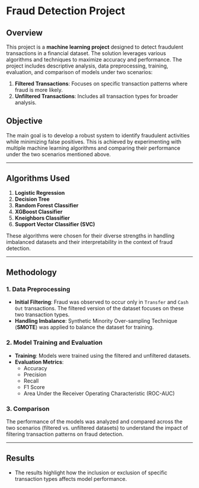 # Fraud Detection Project

## Overview
This project is a **machine learning project** designed to detect fraudulent transactions in a financial dataset. The solution leverages various algorithms and techniques to maximize accuracy and performance. The project includes descriptive analysis, data preprocessing, training, evaluation, and comparison of models under two scenarios:
1. **Filtered Transactions**: Focuses on specific transaction patterns where fraud is more likely.
2. **Unfiltered Transactions**: Includes all transaction types for broader analysis.

## Objective
The main goal is to develop a robust system to identify fraudulent activities while minimizing false positives. This is achieved by experimenting with multiple machine learning algorithms and comparing their performance under the two scenarios mentioned above.

---

## Algorithms Used
1. **Logistic Regression**
2. **Decision Tree**
3. **Random Forest Classifier**
4. **XGBoost Classifier**
5. **Kneighbors Classifier**
6. **Support Vector Classifier (SVC)**

These algorithms were chosen for their diverse strengths in handling imbalanced datasets and their interpretability in the context of fraud detection.

---

## Methodology
### 1. Data Preprocessing
- **Initial Filtering**: Fraud was observed to occur only in `Transfer` and `Cash Out` transactions. The filtered version of the dataset focuses on these two transaction types.
- **Handling Imbalance**: Synthetic Minority Over-sampling Technique (**SMOTE**) was applied to balance the dataset for training.

### 2. Model Training and Evaluation
- **Training**: Models were trained using the filtered and unfiltered datasets.
- **Evaluation Metrics**:
  - Accuracy
  - Precision
  - Recall
  - F1 Score
  - Area Under the Receiver Operating Characteristic (ROC-AUC)

### 3. Comparison
The performance of the models was analyzed and compared across the two scenarios (filtered vs. unfiltered datasets) to understand the impact of filtering transaction patterns on fraud detection.

---

## Results
- The results highlight how the inclusion or exclusion of specific transaction types affects model performance.

